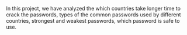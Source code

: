 In this project, we have analyzed the which countries take longer time to crack the passwords, types of the common passwords used by different countries, strongest and weakest passwords, which password is safe to use.
